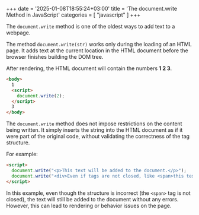 +++
date = '2025-01-08T18:55:24+03:00'
title = 'The document.write Method in JavaScript'
categories = [ "javascript" ]
+++

The `document.write` method is one of the oldest ways to add text to a webpage.

The method `document.write(str)` works only during the loading of an HTML page. It adds text at the current location in the HTML document before the browser finishes building the DOM tree.

After rendering, the HTML document will contain the numbers **1 2 3**.

```html
<body>
  1
  <script>
    document.write(2);
  </script>
  3
</body>
```

The `document.write` method does not impose restrictions on the content being written. It simply inserts the string into the HTML document as if it were part of the original code, without validating the correctness of the tag structure.

For example:
```html
<script>
  document.write("<p>This text will be added to the document.</p>");
  document.write("<div>Even if tags are not closed, like <span>this text</div>");
</script>
```

In this example, even though the structure is incorrect (the `<span>` tag is not closed), the text will still be added to the document without any errors. However, this can lead to rendering or behavior issues on the page.